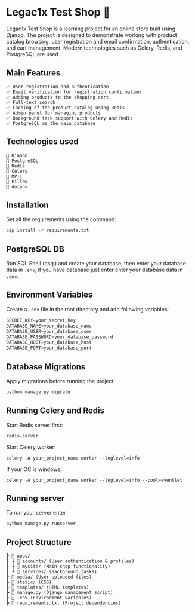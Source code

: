# Legac1x Test Shop 🛒

Legac1x Test Shop is a learning project for an online store built using Django.
The project is designed to demonstrate working with product catalog browsing, user registration and email confirmation, authentication, and cart management.
Modern technologies such as Celery, Redis, and PostgreSQL are used.


## Main Features
```
✅ User registration and authentication
✅ Email verification for registration confirmation
✅ Adding products to the shopping cart
✅ Full-text search
✅ Caching of the product catalog using Redis
✅ Admin panel for managing products
✅ Background task support with Celery and Redis
✅ PostgreSQL as the main database
```

## Technologies used

```
🔹 Django
🔹 PostgreSQL
🔹 Redis
🔹 Celery
🔹 MPTT
🔹 Pillow
🔹 dotenv
```

## Installation

Set all the requirements using the command:

```python
pip install -r requirements.txt
```

## PostgreSQL DB

Run SQL Shell (psql) and create your database, then enter your database data in ```.env```, if you have database just enter enter your database data in ```.env```.

## Environment Variables

Create a `.env` file in the root directory and add following variables:

```python
SECRET_KEY=your_secret_key
DATABASE_NAME=your_database_name
DATABASE_USER=your_database_user
DATABASE_PASSWORD=your_database_password
DATABASE_HOST=your_database_host
DATABASE_PORT=your_database_port
```

## Database Migrations

Apply migrations before running the project:

```python
python manage.py migrate
```

## Running Celery and Redis

Start Redis server first:

```
redis-server
```

Start Celery worker:

```
celery -A your_project_name worker --loglevel=info
```

If your OC is windows:

```
celery -A your_project_name worker --loglevel=info --pool=eventlet
```
## Running server

To run your server enter

```python
python manage.py runserver
```

## Project Structure

```
┣ 📂 apps/
┃ ┣ 📂 accounts/ (User authentication & profiles)
┃ ┣ 📂 mysite/ (Main shop functionality)
┃ ┗ 📂 services/ (Background tasks)
┣ 📂 media/ (User-uploaded files)
┣ 📂 static/ (CSS)
┣ 📂 templates/ (HTML templates)
┣ 📜 manage.py (Django management script)
┣ 📜 .env (Environment variables)
┣ 📜 requirements.txt (Project dependencies)
```
